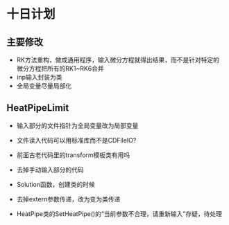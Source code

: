 # 十日计划

## 主要修改

* RK方法重构，做成通用程序，输入微分方程就得出结果，而不是针对特定的微分方程把所有的RK1~RK6合并
* inp输入封装为类
* 全局变量尽量局部化

## HeatPipeLimit
* 输入部分的文件指针为全局变量改为局部变量
* 文件读入代码可以用标准库而不是CDFileIO?
* 前面古老代码里的transform模板类有用吗
* 去掉手动输入部分的代码
* Solution函数，创建类的时候

* 去掉extern参数传递，改为变为类传递
* HeatPipe类的SetHeatPipe()的“当前参数不合理，请重新输入”存疑，待处理

